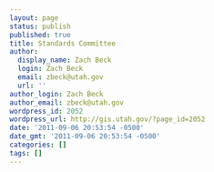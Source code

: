```yaml
---
layout: page
status: publish
published: true
title: Standards Committee
author:
  display_name: Zach Beck
  login: Zach Beck
  email: zbeck@utah.gov
  url: ''
author_login: Zach Beck
author_email: zbeck@utah.gov
wordpress_id: 2052
wordpress_url: http://gis.utah.gov/?page_id=2052
date: '2011-09-06 20:53:54 -0500'
date_gmt: '2011-09-06 20:53:54 -0500'
categories: []
tags: []
---
```


